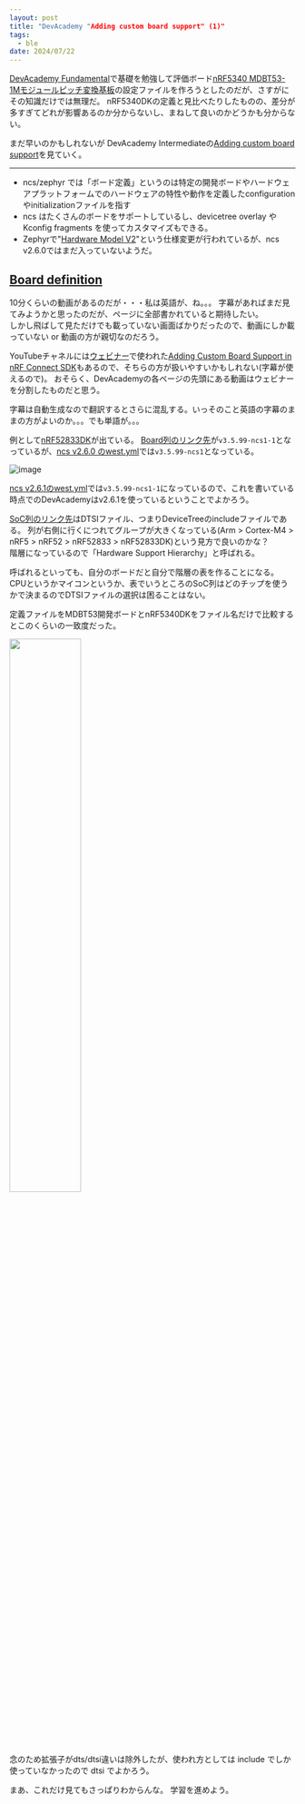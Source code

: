 ```yaml
---
layout: post
title: "DevAcademy "Adding custom board support" (1)"
tags:
  - ble
date: 2024/07/22
---
```


[DevAcademy Fundamental](https://academy.nordicsemi.com/courses/nrf-connect-sdk-fundamentals/)で基礎を勉強して評価ボード[nRF5340 MDBT53-1Mモジュールピッチ変換基板](https://www.switch-science.com/products/8658)の設定ファイルを作ろうとしたのだが、さすがにその知識だけでは無理だ。
nRF5340DKの定義と見比べたりしたものの、差分が多すぎてどれが影響あるのか分からないし、まねして良いのかどうかも分からない。

まだ早いのかもしれないが DevAcademy Intermediateの[Adding custom board support](https://academy.nordicsemi.com/courses/nrf-connect-sdk-intermediate/lessons/lesson-3-adding-custom-board-support/)を見ていく。

----

* ncs/zephyr では「ボード定義」というのは特定の開発ボードやハードウェアプラットフォームでのハードウェアの特性や動作を定義したconfigurationやinitializationファイルを指す
* ncs はたくさんのボードをサポートしているし、devicetree overlay や Kconfig fragments を使ってカスタマイズもできる。
* Zephyrで"[Hardware Model V2](https://github.com/zephyrproject-rtos/zephyr/issues/69546)"という仕様変更が行われているが、ncs v2.6.0ではまだ入っていないようだ。

## [Board definition](https://academy.nordicsemi.com/courses/nrf-connect-sdk-intermediate/lessons/lesson-3-adding-custom-board-support/topic/board-definition/)

10分くらいの動画があるのだが・・・私は英語が、ね。。。
字幕があればまだ見てみようかと思ったのだが、ページに全部書かれていると期待したい。  
しかし飛ばして見ただけでも載っていない画面ばかりだったので、動画にしか載っていない or 動画の方が親切なのだろう。

YouTubeチャネルには[ウェビナー](https://view-su3.highspot.com/viewer/653a5c88991f1996435e1672)で使われた[Adding Custom Board Support in nRF Connect SDK](https://www.youtube.com/watch?v=V_dVKgWKILM)もあるので、そちらの方が扱いやすいかもしれない(字幕が使えるので)。
おそらく、DevAcademyの各ページの先頭にある動画はウェビナーを分割したものだと思う。

字幕は自動生成なので翻訳するとさらに混乱する。いっそのこと英語の字幕のままの方がよいのか。。。でも単語が。。。

例として[nRF52833DK](https://www.nordicsemi.com/Products/Development-hardware/nRF52833-DK)が出ている。
[Board列のリンク先](https://github.com/nrfconnect/sdk-zephyr/tree/v3.5.99-ncs1-1/boards/arm/nrf52833dk_nrf52833)が`v3.5.99-ncs1-1`となっているが、[ncs v2.6.0 のwest.yml](https://github.com/nrfconnect/sdk-nrf/blob/v2.6.0/west.yml#L63-L64)では`v3.5.99-ncs1`となっている。

![image](20240722a-1.png)

[ncs v2.6.1のwest.yml](https://github.com/nrfconnect/sdk-nrf/blob/v2.6.1/west.yml#L63-L64)では`v3.5.99-ncs1-1`になっているので、これを書いている時点でのDevAcademyはv2.6.1を使っているということでよかろう。

[SoC列のリンク先](https://github.com/nrfconnect/sdk-zephyr/blob/main/dts/arm/nordic/nrf52833.dtsi)はDTSIファイル、つまりDeviceTreeのincludeファイルである。
列が右側に行くにつれてグループが大きくなっている(Arm > Cortex-M4 > nRF5 > nRF52 > nRF52833 > nRF52833DK)という見方で良いのかな？  
階層になっているので「Hardware Support Hierarchy」と呼ばれる。

呼ばれるといっても、自分のボードだと自分で階層の表を作ることになる。
CPUというかマイコンというか、表でいうところのSoC列はどのチップを使うかで決まるのでDTSIファイルの選択は困ることはない。

定義ファイルをMDBT53開発ボードとnRF5340DKをファイル名だけで比較するとこのくらいの一致度だった。

<a href="./20240722a-3.png"><img src="./20240722a-3.png" width="50%" /></a>

念のため拡張子がdts/dtsi違いは除外したが、使われ方としては include でしか使っていなかったので dtsi でよかろう。

まあ、これだけ見てもさっぱりわからんな。
学習を進めよう。
